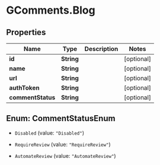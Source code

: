 # GComments.Blog

## Properties

Name | Type | Description | Notes
------------ | ------------- | ------------- | -------------
**id** | **String** |  | [optional] 
**name** | **String** |  | [optional] 
**url** | **String** |  | [optional] 
**authToken** | **String** |  | [optional] 
**commentStatus** | **String** |  | [optional] 



## Enum: CommentStatusEnum


* `Disabled` (value: `"Disabled"`)

* `RequireReview` (value: `"RequireReview"`)

* `AutomateReview` (value: `"AutomateReview"`)




